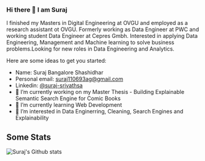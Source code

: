 ### Hi there 👋 I am Suraj

I finished my Masters in Digital Engineering at OVGU and employed as a research assistant ot OVGU. 
Formerly working as Data Engineer at PWC and working student Data Engineer at Cepres Gmbh.
Interested in applying Data Engineering, Management and Machine learning to solve business problems.Looking for new roles in Data Engineering and Analytics.

Here are some ideas to get you started:
- Name: Suraj Bangalore Shashidhar
- Personal email: suraj110693ag@gmail.com
- Linkedin: [@suraj-srivathsa](https://www.linkedin.com/in/suraj-srivathsa-27a15a9a/)
- 🔭 I’m currently working on my Master Thesis - Building Explainable Semantic Search Engine for Comic Books
- 🌱 I’m currently learning Web Development
- 🌱 I’m interested in Data Enginerring, Cleaning, Search Engines and Explainability

## Some Stats
![Suraj's Github stats](https://github-readme-stats.vercel.app/api?username=surajsrivathsa&show_icons=true)

